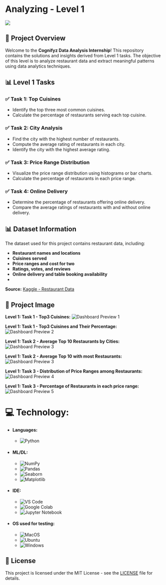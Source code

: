 # Analyzing - Level 1
<img src="https://github.com/Parthadee/Restaurant-reviews-Analysis/blob/240eb77426ac4be048703131b7470fd223c8ec7f/Level1/data-analytics-tutorial-69921091148807_l.png"/>

## 📌 Project Overview
Welcome to the **Cognifyz Data Analysis Internship**! This repository contains the solutions and insights derived from Level 1 tasks. The objective of this level is to analyze restaurant data and extract meaningful patterns using data analytics techniques.

## 📊 Level 1 Tasks
### ✅ Task 1: Top Cuisines
- Identify the top three most common cuisines.
- Calculate the percentage of restaurants serving each top cuisine.

### ✅ Task 2: City Analysis
- Find the city with the highest number of restaurants.
- Compute the average rating of restaurants in each city.
- Identify the city with the highest average rating.

### ✅ Task 3: Price Range Distribution
- Visualize the price range distribution using histograms or bar charts.
- Calculate the percentage of restaurants in each price range.

### ✅ Task 4: Online Delivery
- Determine the percentage of restaurants offering online delivery.
- Compare the average ratings of restaurants with and without online delivery.

## 📊 Dataset Information
The dataset used for this project contains restaurant data, including:
- **Restaurant names and locations**
- **Cuisines served**
- **Price ranges and cost for two**
- **Ratings, votes, and reviews**
- **Online delivery and table booking availability**
- 
**Source:** [Kaggle - Restaurant Data](https://www.kaggle.com/datasets/parthaade/restaurant-performance-analysis)
  
## 📸 Project Image
**Level 1: Task 1 - Top3 Cuisines:**
![Dashboard Preview 1](https://github.com/Parthadee/Restaurant-reviews-Analysis/blob/54233862b4d26eec25eb2c5f12601b4d9fb161bf/Level1/Task1/picture1.png)

**Level 1: Task 1 - Top3 Cuisines and Their Percentage:**
![Dashboard Preview 2](https://github.com/Parthadee/Restaurant-reviews-Analysis/blob/54233862b4d26eec25eb2c5f12601b4d9fb161bf/Level1/Task1/picture2.png)

**Level 1: Task 2 - Average Top 10 Restaurants by Cities:**
![Dashboard Preview 3](https://github.com/Parthadee/Restaurant-reviews-Analysis/blob/54233862b4d26eec25eb2c5f12601b4d9fb161bf/Level1/Task%202/picture1.png)

**Level 1: Task 2 - Average Top 10 with most Restaurants:**
![Dashboard Preview 3](https://github.com/Parthadee/Restaurant-reviews-Analysis/blob/54233862b4d26eec25eb2c5f12601b4d9fb161bf/Level1/Task%202/picture2.png)

**Level 1: Task 3 - Distribution of Price Ranges among Restaurants:**
![Dashboard Preview 4](https://github.com/Parthadee/Restaurant-reviews-Analysis/blob/54233862b4d26eec25eb2c5f12601b4d9fb161bf/Level1/Task%203/picture1.png)

**Level 1: Task 3 - Percentage of Restaurants in each price range:**
![Dashboard Preview 5](https://github.com/Parthadee/Restaurant-reviews-Analysis/blob/54233862b4d26eec25eb2c5f12601b4d9fb161bf/Level1/Task%203/picture2.png)

  # 💻 Technology:
- #### Languages:
  - ![Python](https://img.shields.io/badge/python-3670A0?style=for-the-badge&logo=python&logoColor=ffdd54)
- #### ML/DL:
  - ![NumPy](https://img.shields.io/badge/numpy-%23013243.svg?style=for-the-badge&logo=numpy&logoColor=white)
  - ![Pandas](https://img.shields.io/badge/pandas-%23150458.svg?style=for-the-badge&logo=pandas&logoColor=white)
  - ![Seaborn](https://img.shields.io/badge/Seaborn-%23F7931E.svg?style=for-the-badge&logo=Seaborn&logoColor=white)
  - ![Matplotlib](https://img.shields.io/badge/Matplotlib-%23ffffff.svg?style=for-the-badge&logo=Matplotlib&logoColor=black)
- #### IDE:
  - ![VS Code](https://img.shields.io/badge/Visual_Studio_Code-0078D4?style=for-the-badge&logo=visual%20studio%20code&logoColor=white)
  - ![Google Colab](https://img.shields.io/badge/Google%20Colab-%23F9A825.svg?style=for-the-badge&logo=googlecolab&logoColor=white)
  - ![Jupyter Notebook](https://img.shields.io/badge/jupyter-%23FA0F00.svg?style=for-the-badge&logo=jupyter&logoColor=white)
- #### OS used for testing:
  - ![MacOS](https://img.shields.io/badge/mac%20os-000000?style=for-the-badge&logo=apple&logoColor=white)
  - ![Ubuntu](https://img.shields.io/badge/Ubuntu-E95420?style=for-the-badge&logo=ubuntu&logoColor=white)
  - ![Windows](https://img.shields.io/badge/Windows-0078D6?style=for-the-badge&logo=windows&logoColor=white)

## 📜 License
This project is licensed under the MIT License - see the [LICENSE](LICENSE) file for details.


